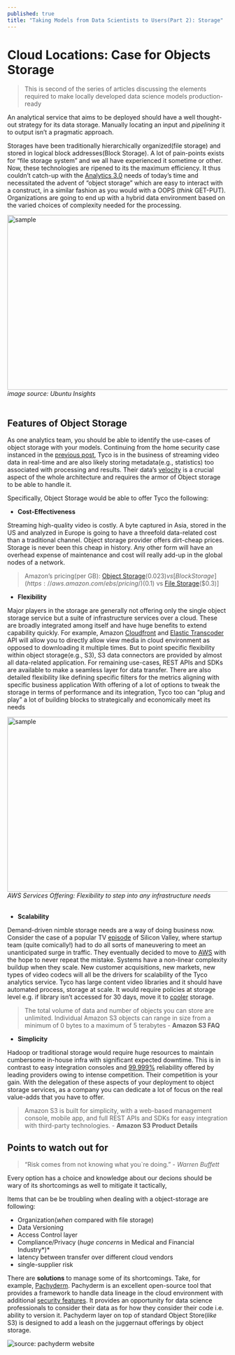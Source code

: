 ```yaml
---
published: true
title: "Taking Models from Data Scientists to Users(Part 2): Storage"
---
```



# Cloud Locations: Case for Objects Storage

> This is second of the series of articles discussing the elements required to make locally developed data science models production-ready

An analytical service that aims to be deployed should have a well thought-out strategy for its data storage. Manually locating an input and *pipelining* it to output isn’t a pragmatic approach. 

Storages have been traditionally hierarchically organized(file storage) and stored in logical block addresses(Block Storage). A lot of pain-points exists for “file storage system” and we all have experienced it sometime or other. Now, these technologies are ripened to its the maximum efficiency. It thus couldn’t catch-up with the [Analytics 3.0](https://hbr.org/2013/12/analytics-30) needs of today’s time and necessitated the advent of “object storage” which are easy to interact with a construct, in a similar fashion as you would with a OOPS (*think* GET-PUT). Organizations are going to end up with a hybrid data environment based on the varied choices of complexity needed for the processing.

<div class="image">
<img src="https://d2mxuefqeaa7sj.cloudfront.net/s_26F7E84A82168715E1857F924053C6CFA04F2FDC084D14CB27C9B201D55D1E8C_1509976668036_UAS_storage_options.png" alt="sample" width="600" height="400">
  <div><i>image source: Ubuntu Insights</i></div>
</div>
<br>

## Features of Object Storage

As one analytics team, you should be able to identify the use-cases of object storage with your models.  Continuing from the home security case instanced in the [previous post](https://github.com/anuragsoni9/ProductionScale/blob/master/01-%20Intro.md),  Tyco is in the business of streaming video data in real-time and are also likely storing metadata(e.g., statistics) too associated with processing and results.  Their data’s  [velocity](https://www.forbes.com/sites/brentdykes/2017/06/28/big-data-forget-volume-and-variety-focus-on-velocity/#1a696e606f7d) is a crucial aspect of the whole architecture and requires the armor of Object storage to be able to handle it. 

Specifically, Object Storage would be able to offer Tyco the following:


- **Cost-Effectiveness** 

Streaming high-quality video is costly. A byte captured in Asia, stored in the US and analyzed in Europe is going to have a threefold data-related cost than a traditional channel. Object storage provider offers dirt-cheap prices. Storage is never been this cheap in history. Any other form will have an overhead expense of maintenance and cost will really add-up in the global nodes of a network.


> Amazon’s pricing(per GB):  [Object Storage](https://aws.amazon.com/s3/pricing/)($0.023) vs [Block Storage](https://aws.amazon.com/ebs/pricing/)($0.1) vs [File Storage](https://aws.amazon.com/efs/pricing/)($0.3)]


- **Flexibility**

Major players in the storage are generally not offering only the single object storage service but a suite of infrastructure services over a cloud. These are broadly integrated among itself and have huge benefits to extend capability quickly. For example, Amazon [Cloudfront](http://docs.aws.amazon.com/AmazonCloudFront/latest/DeveloperGuide/TutorialStreamingJWPlayer.html) and [Elastic Transcoder](https://aws.amazon.com/elastictranscoder/) API will allow you to directly allow view media in cloud environment as opposed to downloading it multiple times.
But to point specific flexibility within object storage(e.g., S3), S3 data connectors are provided by almost all data-related application. For remaining use-cases, REST APIs and SDKs are available to make a seamless layer for data transfer. There are also detailed flexibility like  defining specific filters for the metrics aligning with specific business application
With offering of a lot of options to tweak the storage in terms of performance and its integration, Tyco too can “plug and play” a lot of building blocks to strategically and economically meet its needs

<div class="image">
<img src="https://d2mxuefqeaa7sj.cloudfront.net/s_26F7E84A82168715E1857F924053C6CFA04F2FDC084D14CB27C9B201D55D1E8C_1509988277683_image.png" alt="sample" width="600" height="400">
  <div><i>AWS Services Offering: Flexibility to step into any infrastructure needs</i></div>
</div>
<br>


- **Scalability**

Demand-driven nimble storage needs are a way of doing business now. Consider the case of a popular TV [episode](https://www.youtube.com/watch?v=0a2lv4IwZFY&t=6s) of Silicon Valley, where startup team (quite comically!) had to do all sorts of maneuvering to meet an unanticipated surge in traffic. They eventually decided to move to [AWS](https://www.youtube.com/watch?v=JESKjC0SzWE) with the hope to never repeat the mistake.
Systems have a non-linear complexity buildup when they scale. New customer acquisitions, new markets, new types of video codecs will all be the drivers for scalability of the Tyco analytics service. Tyco has large content video libraries and it should have  automated process, storage at scale. It would require policies at storage level e.g. if library isn’t accessed for 30 days, move it to [cooler](https://www.cloudberrylab.com/blog/amazon-s3-azure-and-google-cloud-prices-compare/) storage. 


> The total volume of data and number of objects you can store are unlimited. Individual Amazon S3 objects can range in size from a minimum of 0 bytes to a maximum of 5 terabytes - **Amazon S3 FAQ**


- **Simplicity** 

Hadoop or traditional storage would require huge resources to maintain cumbersome in-house infra with significant expected downtime. This is in contrast to easy integration consoles and  [99.999%](http://www.zdnet.com/article/the-race-to-99-999-percent-uptime-3tera-ups-the-cloud-sla-ante/) reliability offered by leading providers owing to intense competition. Their competition is your gain. With the delegation of these aspects of your deployment to object storage services, as a company you can dedicate a lot of focus on the real value-adds that you have to offer.


>  Amazon S3 is built for simplicity, with a web-based management console, mobile app, and full REST APIs and SDKs for easy integration with third-party technologies. - **Amazon S3 Product Details**



## Points to watch out for

> “Risk comes from not knowing what you`re doing.” - *Warren Buffett*

Every option has a choice and knowledge about our decions should be wary of its shortcomings as well to mitigate it tactically, 

Items that can be be troubling when dealing with a object-storage are following:

- Organization(*when* compared with file storage)
- Data Versioning
- Access Control layer
- Compliance/Privacy (*huge concerns* in Medical and Financial Industry*)*
- latency between transfer over different cloud vendors
- single-supplier risk

There are **solutions** to manage some of its shortcomings. Take, for example, [Pachyderm](http://pachyderm.io/). Pachyderm is an excellent open-source tool that provides a framework to handle data lineage in the cloud environment with additional [security features](http://pachyderm.readthedocs.io/en/latest/enterprise/auth.html). It provides an opportunity for data science professionals to consider their data as for how they consider their code i.e. ability to version it. Pachyderm layer on top of standard Object Store(*like* S3) is designed to add a leash on the juggernaut offerings by object storage. 


![source: pachyderm website](https://d2mxuefqeaa7sj.cloudfront.net/s_26F7E84A82168715E1857F924053C6CFA04F2FDC084D14CB27C9B201D55D1E8C_1509979551595_enterprise.png)
